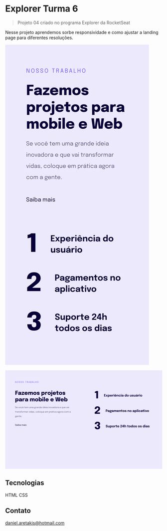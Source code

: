 # Explorer Turma 6

> Projeto 04 criado no programa Explorer da RocketSeat

Nesse projeto aprendemos sorbe responsividade e como ajustar a landing page para diferentes resoluções.

![preview](.github/PreviewMobile.png)

![preview](.github/PreviewDesktop.png)

## Tecnologias
HTML
CSS

## Contato
daniel.aretakis@hotmail.com